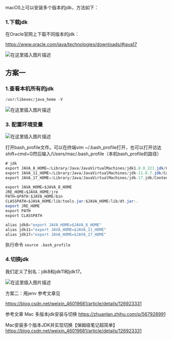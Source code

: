 macOS上可以安装多个版本的jdk，方法如下：

### 1.下载jdk

在Oracle官网上下载不同版本的jdk：

https://www.oracle.com/java/technologies/downloads/#java17

![在这里插入图片描述](https://img-blog.csdnimg.cn/78893b077c884ca3a6032e1f128a9268.png)

## 方案一

### 1.查看本机所有的jdk
```java
/usr/libexec/java_home -V
```

![在这里插入图片描述](https://img-blog.csdnimg.cn/0ac793c7a9bc4f88b335d1d7bd28326c.png)

### 3. 配置环境变量

![在这里插入图片描述](https://img-blog.csdnimg.cn/3ac0794bde7545bb8d4900f806a1fa0b.png)

打开bash_profile文件。可以在终端vim ~/.bash_profile打开，也可以打开访达shift+cmd+G然后输入/Users/mac/.bash_profile（本机bash_profile的路径）

```java
# jdk
export JAVA_8_HOME=/Library/Java/JavaVirtualMachines/jdk1.8.0_221.jdk/Contents/Home
export JAVA_11_HOME=/Library/Java/JavaVirtualMachines/jdk-11.0.7.jdk/Contents/Home
export JAVA_17_HOME=/Library/Java/JavaVirtualMachines/jdk-17.jdk/Contents/Home

export JAVA_HOME=$JAVA_8_HOME
JRE_HOME=$JAVA_HOME/jre
PATH=$PATH:$JAVA_HOME/bin
CLASSPATH=$JAVA_HOME/lib/tools.jar:$JAVA_HOME/lib/dt.jar:.
export JRE_HOME
export PATH
export CLASSPATH

alias jdk8="export JAVA_HOME=$JAVA_8_HOME"
alias jdk11="export JAVA_HOME=$JAVA_11_HOME"
alias jdk17="export JAVA_HOME=$JAVA_17_HOME"
```

执行命令
`source .bash_profile`

### 4.切换jdk

我们定义了别名：jdk8和jdk11和jdk17。

![在这里插入图片描述](https://img-blog.csdnimg.cn/8085acd0261b4c6d95f6870e0d47fd28.png)


方案二：用jenv
参考文章见

https://blog.csdn.net/weixin_46019681/article/details/126923331

参考文章
Mac 多版本jdk安装与切换
https://zhuanlan.zhihu.com/p/567928991

Mac安装多个版本JDK并实现切换【保姆级笔记超简单】
https://blog.csdn.net/weixin_46019681/article/details/126923331